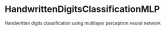 # HandwrittenDigitsClassificationMLP
Handwritten digits classification using multilayer perceptron neural network
